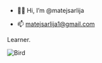 - 🙇🏼 Hi, I’m @matejsarlija

- 📫 matejsarlija1@gmail.com

Learner.

![Bird](https://upload.wikimedia.org/wikipedia/commons/thumb/2/2c/Koolmees_door_Pieter_Holsteyn_%28I%29_%28ca%2C_Inventarisnummer_NL-HlmNHA_1100_KNA006002741.JPG/1280px-Koolmees_door_Pieter_Holsteyn_%28I%29_%28ca%2C_Inventarisnummer_NL-HlmNHA_1100_KNA006002741.JPG)


